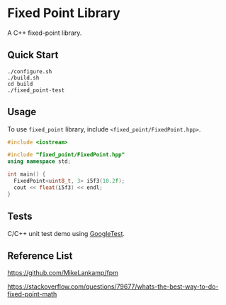 # Fixed Point Library

A C++ fixed-point library.

## Quick Start

```
./configure.sh
./build.sh
cd build
./fixed_point-test
```

## Usage

To use `fixed_point` library, include `<fixed_point/FixedPoint.hpp>`.

```c++
#include <iostream>

#include "fixed_point/FixedPoint.hpp"
using namespace std;

int main() {
  FixedPoint<uint8_t, 3> i5f3(10.2f);
  cout << float(i5f3) << endl;
}
```

## Tests

C/C++ unit test demo using [GoogleTest](https://google.github.io/googletest/).


## Reference List

https://github.com/MikeLankamp/fpm

https://stackoverflow.com/questions/79677/whats-the-best-way-to-do-fixed-point-math
